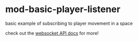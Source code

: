 # mod-basic-player-listener

basic example of subscribing to player movement in a space

check out the [websocket API docs](https://suave-trip-b63.notion.site/Gather-Websocket-API-bf2d5d4526db412590c3579c36141063) for more!
